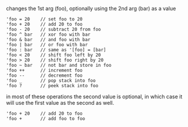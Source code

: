 changes the 1st arg (foo), optionally using the 2nd arg (bar) as a value

```
'foo = 20    // set foo to 20
'foo + 20    // add 20 to foo
'foo - 20    // subtract 20 from foo
'foo ^ bar   // xor foo with bar
'foo & bar   // and foo with bar 
'foo | bar   // or foo with bar 
'foo : bar   // same as '[foo] = [bar]
'foo < 20    // shift foo left by 20
'foo > 20    // shift foo right by 20
'foo ~ bar   // not bar and store in foo
'foo ++      // increment foo
'foo --      // decrement foo
'foo _       // pop stack into foo
'foo ?       // peek stack into foo
```

in most of these operations the second value is optional, in which case it will use the first value as the second as well.  
```
'foo + 20    // add 20 to foo
'foo +       // add foo to foo
```
